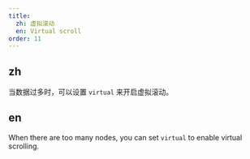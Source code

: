 ```yaml
---
title:
  zh: 虚拟滚动
  en: Virtual scroll
order: 11
---
```


## zh

当数据过多时，可以设置 `virtual` 来开启虚拟滚动。

## en

When there are too many nodes, you can set `virtual` to enable virtual scrolling.

